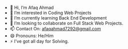- 👋 Hi, I’m Afaq Ahmad
- 👀 I’m interested in Coding Web Projects
- 🌱 I’m currently learning Back End Development
- 💞️ I’m looking to collaborate on Full Stack Web Projects.
- 📫 Contact On: afaqahmad7292@gmail.com
- 😄 Pronouns: He/Him
- ⚡ I've got all day for Solving.

<!---
22-cs-134/22-cs-134 is a ✨ special ✨ repository because its `README.md` (this file) appears on your GitHub profile.
You can click the Preview link to take a look at your changes.
--->
